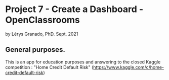 # Project 7 - Create a Dashboard - OpenClassrooms
by Lérys Granado, PhD. Sept. 2021

## General purposes.
This is an app for education purposes and answering to the closed Kaggle competition :
"Home Credit Default Risk" (https://www.kaggle.com/c/home-credit-default-risk)
